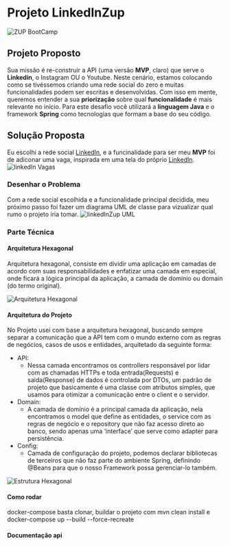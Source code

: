 # Projeto LinkedInZup
![ZUP BootCamp](https://d335luupugsy2.cloudfront.net/cms/files/83508/1595957285/$59eegztemcq)

## Projeto Proposto
Sua missão é re-construir a API (uma versão **MVP**, claro) que serve o **Linkedin**, o Instagram OU o Youtube.
Neste cenário, estamos colocando como se tivéssemos criando uma rede social do zero e muitas funcionalidades podem ser 
escritas e desenvolvidas. Com isso em mente, queremos entender a sua **priorização** sobre qual **funcionalidade** é mais 
relevante no início.
Para este desafio você utilizará a **linguagem Java** e o framework **Spring** como tecnologias que formam a base do
 seu código.
 
 ## Solução Proposta
 
 Eu escolhi a rede social [LinkedIn](https://www.linkedin.com/in/carloseduardojr/), e a funcinalidade para ser
  meu **MVP**  foi de adiconar uma vaga, inspirada em uma tela do próprio [LinkedIn](https://www.linkedin.com/in/carloseduardojr/).
 ![linkedIn Vagas](https://i.ibb.co/0KT80D5/Linkend-In-Zup.png)
 
 ### Desenhar o Problema
Com a rede social escolhida e a funcionalidade principal decidida, meu próximo passo foi fazer um diagrama UML de classe
para vizualizar qual rumo o projeto iria tomar.
![linkedInZup UML](https://i.ibb.co/tBvxHrp/UMLLinked-In-Zup.png)

### Parte Técnica

#### Arquitetura Hexagonal
Arquitetura hexagonal, consiste em dividir uma aplicação em camadas de acordo com suas responsabilidades e 
enfatizar uma camada em especial, onde ficará a lógica principal da aplicação, a camada de domínio ou domain
(do termo original).

![Arquitetura Hexagonal](https://miro.medium.com/max/638/1*EJUMMag-_MvUP1GuDRJHEA.jpeg)

#### Arquitetura do Projeto
No Projeto usei com base a arquitetura hexagonal, buscando sempre separar a comunicação que a API tem com o mundo 
externo com as regras de negócios, casos de usos e entidades, arquitetado da seguinte forma:
* API:
    * Nessa camada encontramos os controllers responsável por lidar com as chamadas HTTPs e toda entrada(Requests) e
     saida(Response) de dados é controlada por DTOs, um padrão de projeto que basicamente é uma classe com atributos simples,
     que usamos para otimizar a comunicação entre o client e o servidor.
* Domain:
    * A camada de domínio é a principal camada da aplicação, nela encontramos o model que define as entidades, o 
    service com as regras de negócio e o repository que não faz acesso direto ao banco, sendo apenas uma ‘interface’
     que serve como adapter para persistência.
* Config:
    * Camada de configuração do projeto, podemos declarar bibliotecas de terceiros que não faz parte do ambiente
    Spring, definindo @Beans para que o nosso Framework possa gerenciar-lo também.


![Estrutura Hexagonal](https://i.ibb.co/TYg6S63/carbon.png)

#### Como rodar
docker-compose basta clonar, buildar o projeto com mvn clean install e docker-compose up --build --force-recreate
#### Documentação api

 

